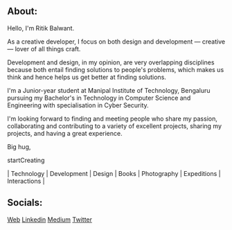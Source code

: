 <!-- ******************************************************************* BANNER IMAGE ************************************************************* -->

<!-- <img src="https://github.com/ritikbalwant/ritikbalwant/blob/6d5e383edc93991194392766927356d962d41872/Source/COMP%20Github%20README.md%20Banner%20FINAL.png" width="100%" > -->

<!-- ************************************************************************ ABOUT ME ********************************************************** -->
## About:

Hello, I'm Ritik Balwant. <br>

As a creative developer, I focus on both design and development — creative — lover of all things craft. <br>

Development and design, in my opinion, are very overlapping disciplines because both entail finding solutions to people's problems, which makes us think and hence helps us get better at finding solutions. <br>

I'm a Junior-year student at Manipal Institute of Technology, Bengaluru pursuing my Bachelor's in Technology in Computer Science and Engineering with specialisation in Cyber Security. <br>

I'm looking forward to finding and meeting people who share my passion, collaborating and contributing to a variety of excellent projects, sharing my projects, and having a great experience. <br>

Big hug,

startCreating

| Technology | Development | Design | Books | Photography | Expeditions | Interactions |

<!-- *********************************************************************** LINKS ************************************************************ -->

## Socials:
[Web](https://ritikbalwant.me)<tab>
[Linkedin](www.linkedin.com/in/ritikbalwant)<tab>
[Medium](https://medium.com/@ritikbalwant) <tab>
[Twitter](https://twitter.com/RitikBalwant) <tab>
<!-- [Instagram](https://www.instagram.com/ritikbalwant129) -->


<!-- 
## Tech Course Reflections
<a href="https://github.com/ritikbalwant/1.Open.Source.Software.Development.methods">Open Source Software Development Methods</a> 4th Jan '23 (6 min read) <br>
<a href="https://github.com/ritikbalwant/2.Version.Control.git">Version Control</a> 6th May '23 (10 min read) <br> -->


<!-- ******************************************************************** PROJECTS *************************************************************** -->
<!-- ## A glimpse of projects I've worked on:
<span><img src="https://github.com/ritikbalwant/ritikbalwant/blob/6f54b8b433edd782affe692fdc7515994829f2f6/Source/COMP%20Github%20project%20glimpse%201.png" width="49.7%" >  <img src="https://github.com/ritikbalwant/ritikbalwant/blob/372688d8d2cd5f0dbab8c46663b860476724c563/Source/COMP%20Github%20project%20glimpse%202.png" width="49.7%" ></span> -->

<!-- 
## Project repo:
Dynamic Island Music <a href=""> in dev </a> <br>
LabMatrix <a href=""> in dev </a> <br>
N-Clone <a href=""> in dev </a> -->

<!-- ************************************************************** GITHUB STATS *************************************************************** -->
 <!--
          
<h3> My Github Stats: </h3>

 <p><img align="center" src="https://github-readme-streak-stats.herokuapp.com/?user=ritikbalwant&count_private=true" alt="ritikbalwant" /></p> 
          
  ![Ritik Balwant's GitHub stats](https://github-readme-stats.vercel.app/api?username=ritikbalwant&hide=contribs,issues&count_private=true)  -->
  
 <!-- ************************************************************* EXTRA TOOLS **************************************************************** -->

<!-- ![](https://visitor-badge.laobi.icu/badge?page_id=ritikbalwant.ritikbalwant) -->
<!-- ![Top Langs](https://github-readme-stats.vercel.app/api/top-langs/?username=ritikbalwant) -->
